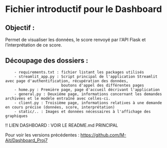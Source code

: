 # Fichier introductif pour le Dashboard

  ## Objectif : 
  Permet de visualiser les données, le score renvoyé par l'API Flask et l’interprétation de ce score.
  
  ## Découpage des dossiers : 
        - requirements.txt : fichier listant les packages utilisés
        - streamlit_app.py : Script principal de l'application Streamlit avec page d'authentification, récupération des données,
                             boutons d'appel des différentes pages
        - home.py : Première page, page d'accueil décrivant l'application
        - general.py : Deuxiéme page, informations concernant les demandes archivées et le modèle entraîné avec celles-ci.
        - client.py : Troisième page, informations relatives à une demande en cours précise (données, score, interprétation)
        - static/.. : Images et données nécessaires à l'affichage des graphiques

!! LIEN DASHBOARD : VOIR LE README.md PRINCIPAL

Pour voir les versions précédentes : https://github.com/M-Ait/Dashboard_Proj7
